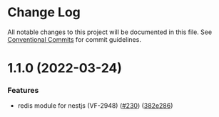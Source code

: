 # Change Log

All notable changes to this project will be documented in this file.
See [Conventional Commits](https://conventionalcommits.org) for commit guidelines.

# 1.1.0 (2022-03-24)


### Features

* redis module for nestjs (VF-2948) ([#230](https://github.com/voiceflow/libs/issues/230)) ([382e286](https://github.com/voiceflow/libs/commit/382e2864b275a96be3c9899ab8a769174b69c6ba))
